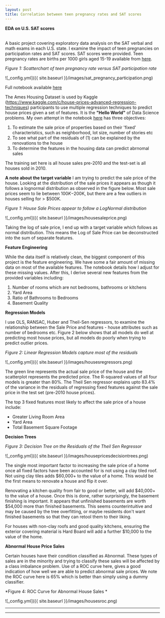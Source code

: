 ```yaml
---
layout: post
title: Correlation between teen pregnancy rates and SAT scores
---
```


**EDA on U.S. SAT scores** <br />  <br />  

A basic project covering exploratory data analysis on the SAT verbal and math exams in each U.S. state. I examine the impact of teen pregnancies on participation rates and SAT scores. SAT scores were provided. Teen pregnancy rates are births per 1000 girls aged 15-19 available from [here](https://thenationalcampaign.org/data/compare/1701).

*Figure 1: Scatterchart of teen pregnancy rate versus SAT participation rate*

![_config.yml]({{ site.baseurl }}/images/sat_pregnancy_participation.png)



Full notebook available [here](https://github.com/factorwonk/Portfolio/blob/master/SAT.ipynb)




The Ames Housing Dataset is used by Kaggle (https://www.kaggle.com/c/house-prices-advanced-regression-techniques) participants to use multiple regression techniques to predict house prices given a set of features. It is the **"Hello World"** of Data Science problems. My own attempt in the notebook [here](https://github.com/factorwonk/Portfolio/blob/master/Housing.ipynb) has three objectives:

1. To estimate the sale price of properties based on their 'fixed' characteristics, such as neighborhood, lot size, number of stories etc
2. To see what part of the residuals of (1) can be explained by the renovations to the house
3. To determine the features in the housing data can predict abrnomal sales

The training set here is all house sales pre-2010 and the test-set is all houses sold in 2010.

**A note about the target variable**
I am trying to predict the sale price of the house. Looking at the distribution of the sale prices it appears as though it follows a lognormal distribution as observed in the figure below. Most sale prices seem to lie between $100K-$200K, but there are a few outliers in houses selling for > $500K.

*Figure 1: House Sale Prices appear to follow a LogNormal distribution*

![_config.yml]({{ site.baseurl }}/images/housesaleprice.png)

Taking the log of sale price, I end up with a target variable which follows as normal distribution. This means the Log of Sale Price can be deconstructed into the sum of separate features.

**Feature Engineering**

While the data itself is relatively clean, the biggest component of this project is the feature engineering. We have some a fair amount of missing data on most of the available features. The notebook details how I adjust for these missing values. After this, I derive several new features from the provided variables including:

1. Number of rooms which are not bedrooms, bathrooms or kitchens
2. Yard Area
3. Ratio of Bathrooms to Bedrooms
4. Basement Quality

**Regression Models**

I use OLS, RANSAC, Huber and Theil-Sen regressors, to examine the relationship between the Sale Price and features - house attributes such as number of bedrooms etc. Figure 2 below shows that all models do well at predicting most house prices, but all models do poorly when trying to predict outlier prices.

*Figure 2: Linear Regression Models capture most of the residuals*

![_config.yml]({{ site.baseurl }}/images/housesregressors.png)

The green line represents the actual sale price of the house and the scatterplot represents the predicted price. The R-squared values of all four models is greater than 80%. The Theil Sen regressor explains upto 83.4% of the variance in the residuals of regressing fixed features against the sale price in the test set (pre-2010 house prices).

The top 3 fixed features most likely to affect the sale price of a house include:
* Greater Living Room Area
* Yard Area
* Total Basement Square Footage

**Decision Trees**

*Figure 3: Decision Tree on the Residuals of the Theil Sen Regressor*

![_config.yml]({{ site.baseurl }}/images/housepricesdecisiontrees.png)

The single most important factor to increasing the sale price of a home once all fixed factors have been accounted for is not using a clay tiled roof. Not using clay tiles adds $60,000+ to the value of a home. This would be the first means to renovate a house and flip it over.

Renovating a kitchen quality from fair to good or better, will add $40,000+ to the value of a house. Once this is done, rather surprisingly, the basement finishing is important. It appears that unfinished basements are worth \$54,000 more than finished basements. This seems counterintuitive and may be caused by the tree overfitting, or maybe residents don't want finished basements so that they can retool them to their liking.

For houses with non-clay roofs and good quality kitchens, ensuring the exterior covering material is Hard Board will add a further $10,000 to the value of the home.

**Abnormal House Price Sales**

Certain houses have their condition classified as Abnormal. These types of sales are in the minority and trying to classify these sales will be affected by a class imbalance problem. Use of a ROC curve here, gives a good indication of how well we are able to predict abnormal sale prices. We note the ROC curve here is 65% which is better than simply using a dummy classifier.

*Figure 4: ROC Curve for Abnormal House Sales *

![_config.yml]({{ site.baseurl }}/images/housesroc.png)

----
****
